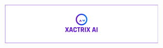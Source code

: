<p align="center">
  <img src="https://github.com/Xactrix-AI/.github/blob/main/profile/assets/Banner.png" alt="Xactrix AI Banner">
</p>
